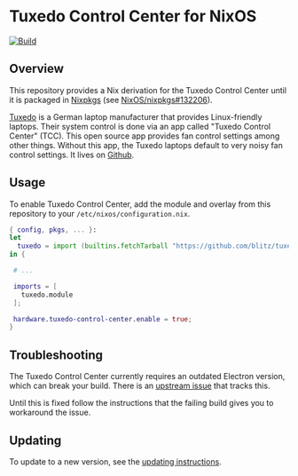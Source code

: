 # Tuxedo Control Center for NixOS

[![Build](https://github.com/blitz/tuxedo-nixos/actions/workflows/build.yml/badge.svg)](https://github.com/blitz/tuxedo-nixos/actions/workflows/build.yml)

## Overview

This repository provides a Nix derivation for the Tuxedo Control
Center until it is packaged in
[Nixpkgs](https://github.com/NixOS/nixpkgs) (see
[NixOS/nixpkgs#132206](https://github.com/NixOS/nixpkgs/issues/132206)).

[Tuxedo](https://www.tuxedocomputers.com/) is a German laptop
manufacturer that provides Linux-friendly laptops. Their system
control is done via an app called "Tuxedo Control Center" (TCC). This
open source app provides fan control settings among other
things. Without this app, the Tuxedo laptops default to very noisy fan
control settings. It lives on
[Github](https://github.com/tuxedocomputers/tuxedo-control-center).

## Usage

To enable Tuxedo Control Center, add the module and overlay from this
repository to your `/etc/nixos/configuration.nix`.

```nix
{ config, pkgs, ... }:
let
  tuxedo = import (builtins.fetchTarball "https://github.com/blitz/tuxedo-nixos/archive/master.tar.gz");
in {

 # ...

 imports = [
   tuxedo.module
 ];

 hardware.tuxedo-control-center.enable = true;
}
```

## Troubleshooting

The Tuxedo Control Center currently requires an outdated Electron
version, which can break your build. There is an [upstream
issue](https://github.com/tuxedocomputers/tuxedo-control-center/issues/148)
that tracks this.

Until this is fixed follow the instructions that the failing build
gives you to workaround the issue.

## Updating

To update to a new version, see the [updating
instructions](./nix/tuxedo-control-center/README.md).
